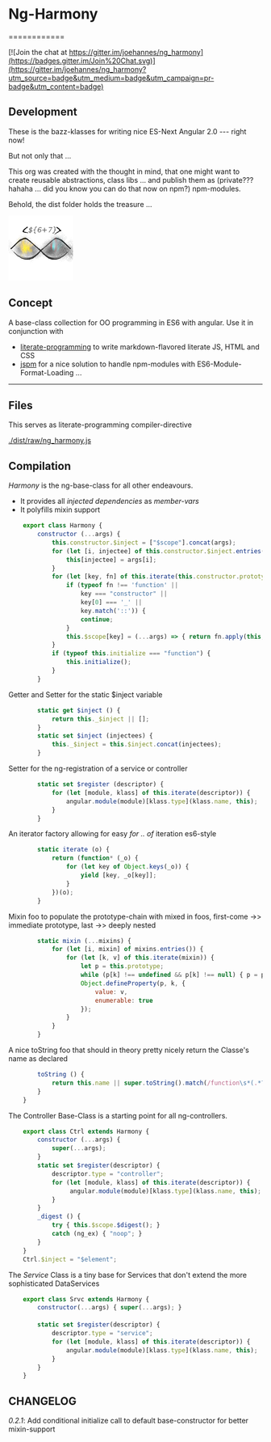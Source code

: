# Ng-Harmony
============

[![Join the chat at https://gitter.im/joehannes/ng_harmony](https://badges.gitter.im/Join%20Chat.svg)](https://gitter.im/joehannes/ng_harmony?utm_source=badge&utm_medium=badge&utm_campaign=pr-badge&utm_content=badge)

## Development

These is the bazz-klasses for writing nice ES-Next Angular 2.0 --- right now!

But not only that ...

This org was created with the thought in mind, that one might want to create reusable abstractions,
class libs ... and publish them as (private??? hahaha ... did you know you can do that now on npm?) npm-modules.

Behold, the dist folder holds the treasure ...

![Harmony = 6 + 7;](src/logo.png "Harmony - Fire in my eyes")

## Concept

A base-class collection for OO programming in ES6 with angular.
Use it in conjunction with

* [literate-programming](http://npmjs.org/packages/literate-programming "click for npm-package-homepage") to write markdown-flavored literate JS, HTML and CSS
* [jspm](https://www.npmjs.com/package/jspm "click for npm-package-homepage") for a nice solution to handle npm-modules with ES6-Module-Format-Loading ...

* * *

## Files

This serves as literate-programming compiler-directive

[./dist/raw/ng_harmony.js](#Compilation "save:")

## Compilation

_Harmony_ is the ng-base-class for all other endeavours.
* It provides all _injected dependencies_ as *member-vars*
* It polyfills mixin support

```javascript
    export class Harmony {
        constructor (...args) {
            this.constructor.$inject = ["$scope"].concat(args);
            for (let [i, injectee] of this.constructor.$inject.entries()) {
                this[injectee] = args[i];
            }
            for (let [key, fn] of this.iterate(this.constructor.prototype)) {
                if (typeof fn !== 'function' ||
                    key === "constructor" ||
                    key[0] === '_' ||
                    key.match('::')) {
                    continue;
                }
                this.$scope[key] = (...args) => { return fn.apply(this, args); }
            }
            if (typeof this.initialize === "function") {
                this.initialize();
            }
        }
```
Getter and Setter for the static $inject variable
```javascript
        static get $inject () {
            return this._$inject || [];
        }
        static set $inject (injectees) {
            this._$inject = this.$inject.concat(injectees);
        }
```

Setter for the ng-registration of a service or controller
```javascript
        static set $register (descriptor) {
            for (let [module, klass] of this.iterate(descriptor)) {
                angular.module(module)[klass.type](klass.name, this);
            }
        }
```
An iterator factory allowing for easy _for .. of_ iteration es6-style
```javascript
        static iterate (o) {
            return (function* (_o) {
                for (let key of Object.keys(_o)) {
                    yield [key, _o[key]];
                }
            })(o);
        }
```
Mixin foo to populate the prototype-chain with mixed in foos, first-come ->> immediate prototype, last ->> deeply nested
```javascript
        static mixin (...mixins) {
            for (let [i, mixin] of mixins.entries()) {
                for (let [k, v] of this.iterate(mixin)) {
                    let p = this.prototype;
                    while (p[k] !== undefined && p[k] !== null) { p = p.prototype; }
                    Object.defineProperty(p, k, {
                        value: v,
                        enumerable: true
                    });
                }
            }
        }
```
A nice toString foo that should in theory pretty nicely return the Classe's name as declared
```javascript
        toString () {
            return this.name || super.toString().match(/function\s*(.*?)\(/)[1];
        }
    }
```

The Controller Base-Class is a starting point for all ng-controllers.
```javascript
    export class Ctrl extends Harmony {
        constructor (...args) {
            super(...args);
        }
        static set $register(descriptor) {
            descriptor.type = "controller";
            for (let [module, klass] of this.iterate(descriptor)) {
                 angular.module(module)[klass.type](klass.name, this);
            }
        }
        _digest () {
            try { this.$scope.$digest(); }
            catch (ng_ex) { "noop"; }
        }
    }
    Ctrl.$inject = "$element";
```
The _Service_ Class is a tiny base for Services that don't extend the more sophisticated DataServices

```javascript
    export class Srvc extends Harmony {
        constructor(...args) { super(...args); }

        static set $register(descriptor) {
            descriptor.type = "service";
            for (let [module, klass] of this.iterate(descriptor)) {
                angular.module(module)[klass.type](klass.name, this);
            }
        }
    }
```

## CHANGELOG

*0.2.1*: Add conditional initialize call to default base-constructor for better mixin-support
